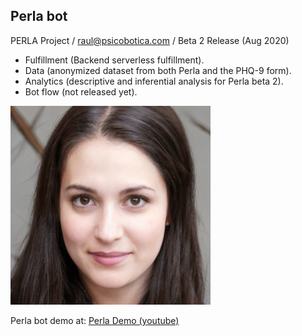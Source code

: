 ## Perla bot
PERLA Project / raul@psicobotica.com / Beta 2 Release (Aug 2020)

- Fulfillment (Backend serverless fulfillment).
- Data (anonymized dataset from both Perla and the PHQ-9 form). 
- Analytics (descriptive and inferential analysis for Perla beta 2). 
- Bot flow (not released yet).

![Perla's face](Perla_320.png)

Perla bot demo at: [Perla Demo (youtube)](https://www.youtube.com/watch?v=1ph-8UHc2IM)

